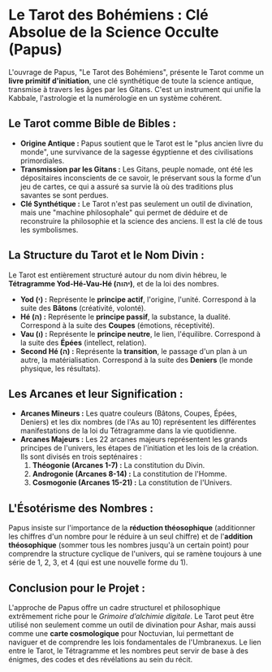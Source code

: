# Le Tarot des Bohémiens : Clé Absolue de la Science Occulte (Papus)

L'ouvrage de Papus, "Le Tarot des Bohémiens", présente le Tarot comme un **livre primitif d'initiation**, une clé synthétique de toute la science antique, transmise à travers les âges par les Gitans. C'est un instrument qui unifie la Kabbale, l'astrologie et la numérologie en un système cohérent.

## Le Tarot comme Bible de Bibles :

*   **Origine Antique :** Papus soutient que le Tarot est le "plus ancien livre du monde", une survivance de la sagesse égyptienne et des civilisations primordiales.
*   **Transmission par les Gitans :** Les Gitans, peuple nomade, ont été les dépositaires inconscients de ce savoir, le préservant sous la forme d'un jeu de cartes, ce qui a assuré sa survie là où des traditions plus savantes se sont perdues.
*   **Clé Synthétique :** Le Tarot n'est pas seulement un outil de divination, mais une "machine philosophale" qui permet de déduire et de reconstruire la philosophie et la science des anciens. Il est la clé de tous les symbolismes.

## La Structure du Tarot et le Nom Divin :

Le Tarot est entièrement structuré autour du nom divin hébreu, le **Tétragramme Yod-Hé-Vau-Hé (יהוה)**, et de la loi des nombres.

*   **Yod (י) :** Représente le **principe actif**, l'origine, l'unité. Correspond à la suite des **Bâtons** (créativité, volonté).
*   **Hé (ה) :** Représente le **principe passif**, la substance, la dualité. Correspond à la suite des **Coupes** (émotions, réceptivité).
*   **Vau (ו) :** Représente le **principe neutre**, le lien, l'équilibre. Correspond à la suite des **Épées** (intellect, relation).
*   **Second Hé (ה) :** Représente la **transition**, le passage d'un plan à un autre, la matérialisation. Correspond à la suite des **Deniers** (le monde physique, les résultats).

## Les Arcanes et leur Signification :

*   **Arcanes Mineurs :** Les quatre couleurs (Bâtons, Coupes, Épées, Deniers) et les dix nombres (de l'As au 10) représentent les différentes manifestations de la loi du Tétragramme dans la vie quotidienne.
*   **Arcanes Majeurs :** Les 22 arcanes majeurs représentent les grands principes de l'univers, les étapes de l'initiation et les lois de la création. Ils sont divisés en trois septénaires :
    1.  **Théogonie (Arcanes 1-7) :** La constitution du Divin.
    2.  **Androgonie (Arcanes 8-14) :** La constitution de l'Homme.
    3.  **Cosmogonie (Arcanes 15-21) :** La constitution de l'Univers.

## L'Ésotérisme des Nombres :

Papus insiste sur l'importance de la **réduction théosophique** (additionner les chiffres d'un nombre pour le réduire à un seul chiffre) et de l'**addition théosophique** (sommer tous les nombres jusqu'à un certain point) pour comprendre la structure cyclique de l'univers, qui se ramène toujours à une série de 1, 2, 3, et 4 (qui est une nouvelle forme du 1).

## Conclusion pour le Projet :

L'approche de Papus offre un cadre structurel et philosophique extrêmement riche pour le *Grimoire d’alchimie digitale*. Le Tarot peut être utilisé non seulement comme un outil de divination pour Ashar, mais aussi comme une **carte cosmologique** pour Noctuvian, lui permettant de naviguer et de comprendre les lois fondamentales de l'Umbranexus. Le lien entre le Tarot, le Tétragramme et les nombres peut servir de base à des énigmes, des codes et des révélations au sein du récit.